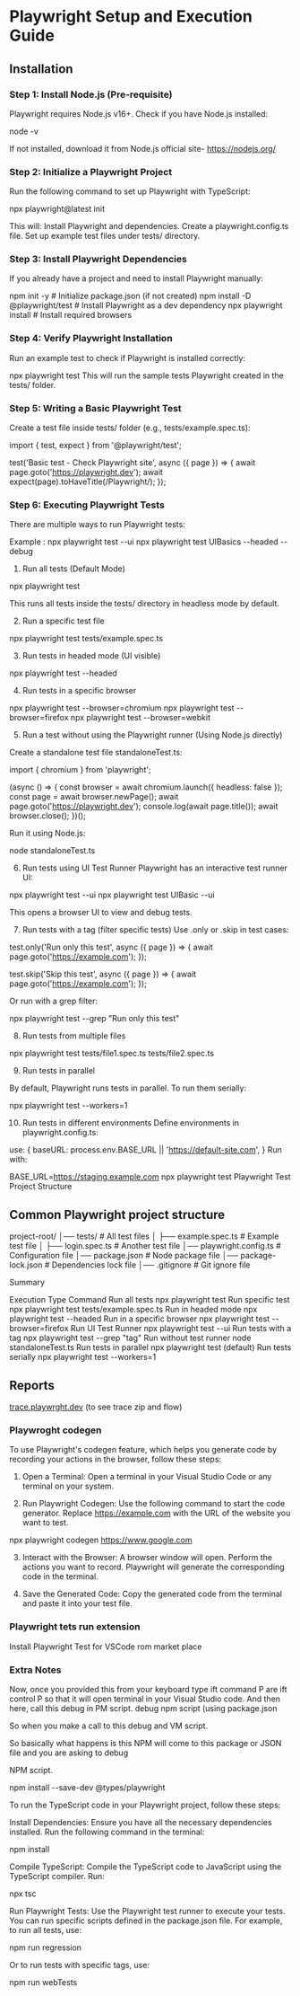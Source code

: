 # Playwright Setup and Execution Guide

## Installation

### Step 1: Install Node.js (Pre-requisite)
Playwright requires Node.js v16+.
Check if you have Node.js installed:

node -v

If not installed, download it from Node.js official site- https://nodejs.org/

### Step 2: Initialize a Playwright Project
Run the following command to set up Playwright with TypeScript:

npx playwright@latest init

This will:
Install Playwright and dependencies.
Create a playwright.config.ts file.
Set up example test files under tests/ directory.

### Step 3: Install Playwright Dependencies
If you already have a project and need to install Playwright manually:

npm init -y  # Initialize package.json (if not created)
npm install -D @playwright/test  # Install Playwright as a dev dependency
npx playwright install  # Install required browsers

### Step 4: Verify Playwright Installation
Run an example test to check if Playwright is installed correctly:

npx playwright test
This will run the sample tests Playwright created in the tests/ folder.

### Step 5: Writing a Basic Playwright Test
Create a test file inside tests/ folder (e.g., tests/example.spec.ts):

import { test, expect } from '@playwright/test';

test('Basic test - Check Playwright site', async ({ page }) => {
  await page.goto('https://playwright.dev');
  await expect(page).toHaveTitle(/Playwright/);
});


### Step 6: Executing Playwright Tests
There are multiple ways to run Playwright tests:

Example : 
npx playwright test --ui 
npx playwright test UIBasics --headed --debug

1. Run all tests (Default Mode)

npx playwright test

This runs all tests inside the tests/ directory in headless mode by default.

2. Run a specific test file

npx playwright test tests/example.spec.ts

3. Run tests in headed mode (UI visible)

npx playwright test --headed

4. Run tests in a specific browser

npx playwright test --browser=chromium
npx playwright test --browser=firefox
npx playwright test --browser=webkit

5. Run a test without using the Playwright runner (Using Node.js directly)

Create a standalone test file standaloneTest.ts:

import { chromium } from 'playwright';

(async () => {
  const browser = await chromium.launch({ headless: false });
  const page = await browser.newPage();
  await page.goto('https://playwright.dev');
  console.log(await page.title());
  await browser.close();
})();

Run it using Node.js:

node standaloneTest.ts

6. Run tests using UI Test Runner
Playwright has an interactive test runner UI:

npx playwright test --ui
npx playwright test UIBasic --ui

This opens a browser UI to view and debug tests.

7. Run tests with a tag (filter specific tests)
Use .only or .skip in test cases:

test.only('Run only this test', async ({ page }) => {
  await page.goto('https://example.com');
});

test.skip('Skip this test', async ({ page }) => {
  await page.goto('https://example.com');
});

Or run with a grep filter:

npx playwright test --grep "Run only this test"

8. Run tests from multiple files

npx playwright test tests/file1.spec.ts tests/file2.spec.ts

9. Run tests in parallel

By default, Playwright runs tests in parallel. To run them serially:

npx playwright test --workers=1

10. Run tests in different environments
Define environments in playwright.config.ts:

use: {
  baseURL: process.env.BASE_URL || 'https://default-site.com',
}
Run with:

BASE_URL=https://staging.example.com npx playwright test
Playwright Test Project Structure

## Common Playwright project structure


project-root/
│── tests/                   # All test files
│   ├── example.spec.ts       # Example test file
│   ├── login.spec.ts         # Another test file
│── playwright.config.ts      # Configuration file
│── package.json              # Node package file
│── package-lock.json         # Dependencies lock file
│── .gitignore                # Git ignore file

Summary

Execution Type	Command
Run all tests	npx playwright test
Run specific test	npx playwright test tests/example.spec.ts
Run in headed mode	npx playwright test --headed
Run in a specific browser	npx playwright test --browser=firefox
Run UI Test Runner	npx playwright test --ui
Run tests with a tag	npx playwright test --grep "tag"
Run without test runner	node standaloneTest.ts
Run tests in parallel	npx playwright test (default)
Run tests serially	npx playwright test --workers=1

## Reports

[trace.playwrght.dev](https://trace.playwright.dev/) (to see trace zip and flow)

### Playwroght codegen

To use Playwright's codegen feature, which helps you generate code by recording your actions in the browser, follow these steps:

1. Open a Terminal: Open a terminal in your Visual Studio Code or any terminal on your system.

2. Run Playwright Codegen: Use the following command to start the code generator. Replace https://example.com with the URL of the website you want to test.

npx playwright codegen https://www.google.com

3. Interact with the Browser: A browser window will open. Perform the actions you want to record. Playwright will generate the corresponding code in the terminal.

4. Save the Generated Code: Copy the generated code from the terminal and paste it into your test file.

### Playwright tets run extension

Install Playwright Test for VSCode rom market place

### Extra Notes

Now, once you provided this from your keyboard type ift command P are ift control P so that it
will open terminal in your Visual Studio code.
And then here, call this debug in PM script. debug npm script (using package.json

So when you make a call to this debug and VM script.

So basically what happens is this NPM will come to this package or JSON file and you are asking to debug

NPM script.

npm install --save-dev @types/playwright

To run the TypeScript code in your Playwright project, follow these steps:

Install Dependencies: Ensure you have all the necessary dependencies installed. Run the following command in the terminal:

npm install

Compile TypeScript: Compile the TypeScript code to JavaScript using the TypeScript compiler. Run:

npx tsc

Run Playwright Tests: Use the Playwright test runner to execute your tests. You can run specific scripts defined in the package.json file. For example, to run all tests, use:

npm run regression

Or to run tests with specific tags, use:

npm run webTests



